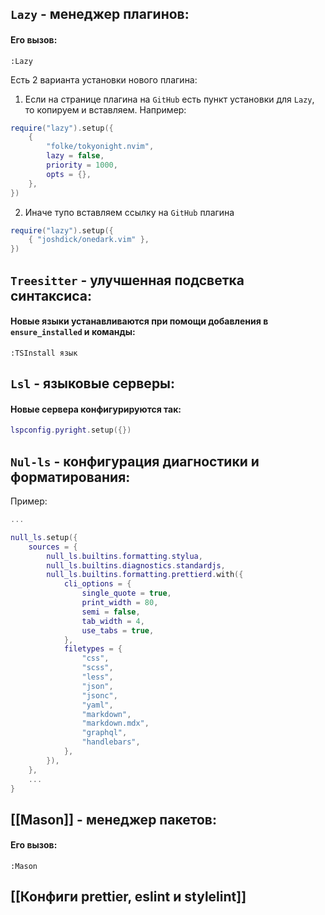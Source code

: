 ## `Lazy` - менеджер плагинов:
#### Его вызов:
```
:Lazy
```

Есть 2 варианта установки нового плагина:
1. Если на странице плагина на `GitHub` есть пункт установки для `Lazy`, то копируем и вставляем. Например:
```lua
require("lazy").setup({
	{
		"folke/tokyonight.nvim",
		lazy = false,
		priority = 1000,
		opts = {},
	},
})
```
2. Иначе тупо вставляем ссылку на `GitHub` плагина
```lua
require("lazy").setup({
	{ "joshdick/onedark.vim" },
})
```


## `Treesitter` - улучшенная подсветка синтаксиса:
#### Новые языки устанавливаются при помощи добавления в `ensure_installed` и команды:
```
:TSInstall язык
```

## `Lsl` - языковые серверы:
#### Новые сервера конфигурируются так:
```lua
lspconfig.pyright.setup({})
```

## `Nul-ls` - конфигурация диагностики и форматирования:
Пример:

```lua
...

null_ls.setup({
	sources = {
		null_ls.builtins.formatting.stylua,
		null_ls.builtins.diagnostics.standardjs,
		null_ls.builtins.formatting.prettierd.with({
			cli_options = {
				single_quote = true,
				print_width = 80,
				semi = false,
				tab_width = 4,
				use_tabs = true,
			},
			filetypes = {
				"css",
				"scss",
				"less",
				"json",
				"jsonc",
				"yaml",
				"markdown",
				"markdown.mdx",
				"graphql",
				"handlebars",
			},
		}),
	},
	...
}
```

## [[Mason]] - менеджер пакетов:
####  Его вызов:
```
:Mason
```

## [[Конфиги prettier, eslint и stylelint]]
